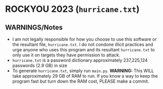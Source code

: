 # ROCKYOU 2023 (`hurricane.txt`)
## WARNINGS/Notes
- I am not legally responsible for how you choose to use this software or the resultant file, `hurricane.txt`. I do not condone illicit practices and urge anyone who uses this program and its resultant `hurricane.txt` to only use it on targets they have permission to attack.
- `hurricane.txt` is a password dictionary approximately 237,225,124 passwords (2.9 GB) in size
- To generate `hurricane.txt`, simply run `main.py`. **WARNING:** This WILL take approximately 29 GB of RAM to run. If you know a way to keep the program fast but turn down the RAM cost, PLEASE make a commit.
